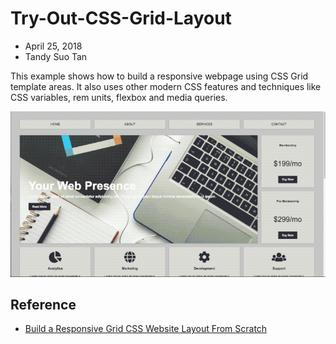 # Try-Out-CSS-Grid-Layout

* April 25, 2018
* Tandy Suo Tan

This example shows how to build a responsive webpage using CSS Grid template areas. It also uses other modern CSS features and techniques like CSS variables, rem units, flexbox and media queries.

![css-grid](./static/img/css-grid.gif)

## Reference

* [Build a Responsive Grid CSS Website Layout From Scratch](https://www.youtube.com/watch?v=moBhzSC455o)
